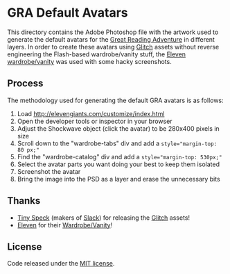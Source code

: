 # GRA Default Avatars

This directory contains the Adobe Photoshop file with the artwork used to generate the default avatars for the [Great Reading Adventure](https://github.com/MCLD/greatreadingadventure) in different layers. In order to create these avatars using [Glitch](http://www.glitchthegame.com/public-domain-game-art/) assets without reverse engineering the Flash-based wardrobe/vanity stuff, the [Eleven wardrobe/vanity](http://elevengiants.com/customize/index.html) was used with some hacky screenshots.

## Process

The methodology used for generating the default GRA avatars is as follows:

1. Load <http://elevengiants.com/customize/index.html>
2. Open the developer tools or inspector in your browser
3. Adjust the Shockwave object (click the avatar) to be 280x400 pixels in size
4. Scroll down to the "wardrobe-tabs" div and add a `style="margin-top: 80 px;"`
5. Find the "wardrobe-catalog" div and add a `style="margin-top: 530px;"`
6. Select the avatar parts you want doing your best to keep them isolated
7. Screenshot the avatar
8. Bring the image into the PSD as a layer and erase the unnecessary bits

## Thanks

* [Tiny Speck](https://github.com/tinyspeck) (makers of [Slack](https://slack.com)) for releasing the [Glitch](http://www.glitchthegame.com/public-domain-game-art/) assets!
* [Eleven](http://elevengiants.com) for their [Wardrobe/Vanity](http://elevengiants.com/customize/index.html)!

## License

Code released under the [MIT license](https://github.com/haraldnagel/gra-default-avatars/blob/master/LICENSE).
